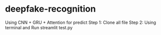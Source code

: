# deepfake-recognition
Using CNN + GRU + Attention for predict
Step 1: Clone all file
Step 2: Using terminal and Run streamlit test.py
